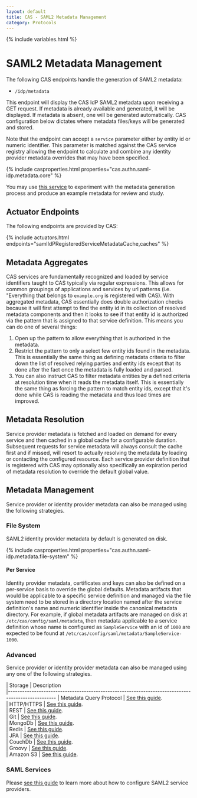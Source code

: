 ```yaml
---
layout: default
title: CAS - SAML2 Metadata Management
category: Protocols
---
```


{% include variables.html %}

# SAML2 Metadata Management

The following CAS endpoints handle the generation of SAML2 metadata:

- `/idp/metadata`

This endpoint will display the CAS IdP SAML2 metadata upon receiving a GET request. If metadata is already available and generated,
it will be displayed. If metadata is absent, one will be generated automatically.
CAS configuration below dictates where metadata files/keys will be generated and stored.

Note that the endpoint can accept a `service` parameter either by entity id or numeric identifier. This parameter
is matched against the CAS service registry allowing the endpoint to calculate and combine any identity provider
metadata overrides that may have been specified.

{% include casproperties.html properties="cas.authn.saml-idp.metadata.core" %}

You may use [this service](https://www.samltool.com/idp_metadata.php) to experiment with the metadata generation process
and produce an example metadata for review and study.

## Actuator Endpoints
        
The following endpoints are provided by CAS:

{% include actuators.html endpoints="samlIdPRegisteredServiceMetadataCache,caches" %}


## Metadata Aggregates

CAS services are fundamentally recognized and loaded by service identifiers taught to CAS typically via
regular expressions. This allows for common groupings of applications and services by
url patterns (i.e. "Everything that belongs to `example.org` is registered with CAS).
With aggregated metadata, CAS essentially does double
authorization checks because it will first attempt to find the entity id
in its collection of resolved metadata components and then it looks to
see if that entity id is authorized via the pattern that is assigned to
that service definition. This means you can do one of several things:

1. Open up the pattern to allow everything that is authorized in the metadata.
2. Restrict the pattern to only a select few entity ids found in the
   metadata. This is essentially the same thing as defining metadata criteria
   to filter down the list of resolved relying parties and entity ids except that its done
   after the fact once the metadata is fully loaded and parsed.
3. You can also instruct CAS to filter metadata
   entities by a defined criteria at resolution time when it reads the
   metadata itself. This is essentially the same thing as forcing the pattern
   to match entity ids, except that it's done while CAS is reading the
   metadata and thus load times are improved.

## Metadata Resolution

Service provider metadata is fetched and loaded on demand for every service and then cached in a global cache for a
configurable duration. Subsequent requests for service metadata will always consult the cache first and if missed,
will resort to actually resolving the metadata by loading or contacting the configured resource.
Each service provider definition that is registered with CAS may optionally also specifically an expiration period of
metadata resolution to override the default global value.
 
## Metadata Management

Service provider or identity provider metadata can also be managed using the following strategies.

### File System

SAML2 identity provider metadata by default is generated on disk. 

{% include casproperties.html properties="cas.authn.saml-idp.metadata.file-system" %}

#### Per Service

Identity provider metadata, certificates and keys can also be defined on a per-service basis to override the global defaults.
Metadata artifacts that would be applicable to a specific service definition and managed via the file system need to be stored
in a directory location named after the service definition's name and numeric identifier inside the canonical metadata directory. For example,
if global metadata artifacts are managed on disk at `/etc/cas/config/saml/metadata`, then metadata applicable to a service definition
whose name is configured as `SampleService` with an id of `1000` are 
expected to be found at `/etc/cas/config/saml/metadata/SampleService-1000`.

### Advanced
            
Service provider or identity provider metadata can also be managed using any one of the following strategies. 

| Storage          | Description                                         
|--------------------------------------------------------------------------------------------------
| Metadata Query Protocol           | [See this guide](Configuring-SAML2-DynamicMetadata-MDQ.html).  
| HTTP/HTTPS                        | [See this guide](Configuring-SAML2-DynamicMetadata-HTTP.html).  
| REST                              | [See this guide](Configuring-SAML2-DynamicMetadata-REST.html).  
| Git                               | [See this guide](Configuring-SAML2-DynamicMetadata-Git.html).  
| MongoDb                           | [See this guide](Configuring-SAML2-DynamicMetadata-MongoDb.html).  
| Redis                             | [See this guide](Configuring-SAML2-DynamicMetadata-Redis.html).  
| JPA                               | [See this guide](Configuring-SAML2-DynamicMetadata-JPA.html).  
| CouchDb                           | [See this guide](Configuring-SAML2-DynamicMetadata-CouchDb.html).  
| Groovy                            | [See this guide](Configuring-SAML2-DynamicMetadata-Groovy.html).  
| Amazon S3                         | [See this guide](Configuring-SAML2-DynamicMetadata-AmazonS3.html).

### SAML Services

Please [see this guide](../services/SAML2-Service-Management.html) to learn more
about how to configure SAML2 service providers.
